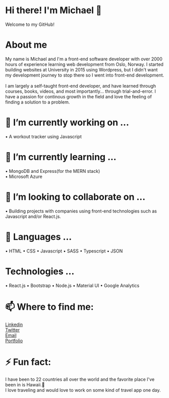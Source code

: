 # Hi there! I'm Michael 👋

Welcome to my GitHub!

# About me
My name is Michael and I'm a front-end software developer with over 2000 hours of experience learning web development from Oslo, Norway. I started building websites at University in 2015 using Wordpress, but I didn't want my development journey to stop there so I went into front-end development. <br> <br> I am largely a self-taught front-end developer, and have learned through courses, books, videos, and most importantly... through trial-and-error. 
I have a passion for continous growth in the field and love the feeling of finding a solution to a problem.
# 🔭 I’m currently working on ...

• A workout tracker using Javascript

# 🌱 I’m currently learning ...

• MongoDB and Express(for the MERN stack) <br>
• Microsoft Azure

# 👯 I’m looking to collaborate on ... 

• Building projects with companies using front-end technologies such as Javascript and/or React.js.

# 🤔 Languages ...

• HTML
• CSS
• Javascript
• SASS
• Typescript
• JSON

# Technologies ...

• React.js
• Bootstrap
• Node.js
• Material UI
• Google Analytics

# 📫 Where to find me:

<a href="https://www.linkedin.com/in/michaelsiddiqi/"> Linkedin </a> <br>
<a href="https://twitter.com/DevrMichael"> Twitter </a> <br>
<a href="mailto:siddiqimichael@gmail.com"> Email </a> <br>
<a href="https://michaelsiddiqi.com/"> Portfolio </a> <br>

# ⚡ Fun fact:

I have been to 22 countries all over the world and the favorite place I've been in is Hawaii.🌴  <br>
I love traveling and would love to work on some kind of travel app one day.
